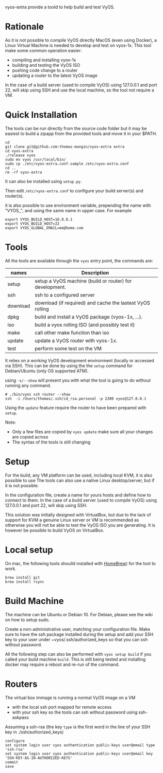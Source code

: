 vyos-extra provide a toold to help build and test VyOS.

# Rationale

As it is not possible to compile VyOS directly MacOS (even using Docker), a Linux Virtual Machine is needed
to develop and test on vyos-1x. This tool make some common operation easier:
 * compiling and installing vyox-1x
 * building and testing the VyOS ISO
 * pushing code change to a router
 * updating a router to the latest VyOS image

In the case of a build server (used to compile VyOS) using 127.0.0.1 and port 22,
will skip using SSH and use the local machine, so the tool not require a VM.

# Quick Installation

The tools can be run directly from the source code folder but it may be easiest
to build a zipapp from the provided tools and move it in your $PATH.

```
cd
git clone git@github.com:thomas-mangin/vyos-extra extra
cd vyos-extra
./release vyos
sudo mv vyos /usr/local/bin/
sudo cp ./etc/vyos-extra.conf.sample /etc/vyos-extra.conf
cd ..
rm -rf vyos-extra
```

It can also be installed using `setup.py`.

Then edit `/etc/vyos-extra.conf` to configure your build server(s) and router(s).

it is also possible to use environment variable, prepending the name with "VYOS_",
and using the same name in upper case. For example
```
export VYOS_BUILD_HOST=10.0.0.1
export VYOS_BUILD_HOST=22
export VYOS_GLOBAL_EMAIL=me@home.com
```

# Tools

All the tools are available through the `vyos` entry point, the commands are:

| names     | Description |
| ---       | --- |
| setup     | setup a VyOS machine (build or router) for development.
| ssh       | ssh to a configured server
| download  | download (if required) and cache the lastest VyOS rolling
| dpkg      | build and install a VyOS package (vyos-1x, ...).
| iso       | build a vyos rolling ISO (and possibly test it)
| make      | call other make function than iso
| update    | update a VyOS router with vyos-1x.
| test      | perform some test on the VM


It relies on a working VyOS development environment (locally or accessed via SSH). This can be done by using the the `setup` command for Debian/Ubuntu (only OS supported ATM).

using `-s/--show` will present you with what the tool is going to do without running any command.
```
# ./bin/vyos ssh router --show
ssh  -i /Users/thomas/.ssh/id_rsa.personal -p 2200 vyos@127.0.0.1
```

Using the `update` feature require the router to have been prepared with `setup`.

Note: 
 * Only a few files are copied by `vyos update` make sure all your changes are copied across
 * The syntax of the tools is still changing

# Setup

For the build, any VM platform can be used, including local KVM, it is also possible to use 
The tools can also use a native Linux desktop/server, but if it is not possible.

In the configuration file, create a name for yours hosts and define how to connect to them.
In the case of a build server (used to compile VyOS) using 127.0.0.1 and port 22, will skip using SSH.

This solution was initially designed with VirtualBox, but due to the lack of support for KVM a genuine Linux server or VM is recommended as otherwise you will not be able to test the VyOS ISO you are generating. It is however be possible to build VyOS on VirtualBox.

# Local setup

On mac, the following tools shoulld installed with [HomeBrew](https://brew.sh)) for the tool to work.
```
brew install git
brew install rsync
```

# Build Machine

The machine can be Ubuntu or Debian 10. For Debian, please see the wiki on how to setup sudo.

Create a non-administrative user, matching your configuration file. Make sure to have the ssh package installed during the setup and add your SSH key to your user under ~vyos/.ssh/authorized_keys so that you can ssh without password.

All the following step can also be performed with `vyos setup build` if you called your build machine `build`. This is still being tested and installing docker may require a reboot and re-run of the command.

# Routers

The virtual box immage is running a normal VyOS image on a VM
 * with the local ssh port mapped for remote access
 * with your ssh key so the tools can ssh without password using ssh-askpass

Assuming a ssh-rsa (the key `type` is the first word in the line of your SSH key in ./ssh/authorized_keys)

```
configure
set system login user vyos authentication public-keys user@email type 'ssh-rsa'
set system login user vyos authentication public-keys user@email key 'SSH-KEY-AS-IN-AUTHORIZED-KEYS'
commit
save
```
